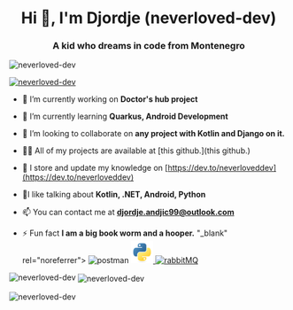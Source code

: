 <h1 align="center">Hi 👋, I'm Djordje (neverloved-dev)</h1>
<h3 align="center">A kid who dreams in code from Montenegro</h3>

<p align="left"> <img src="https://komarev.com/ghpvc/?username=neverloved-dev&label=Profile%20views&color=0e75b6&style=flat" alt="neverloved-dev" /> </p>

<p align="left"> <a href="https://github.com/ryo-ma/github-profile-trophy"><img src="https://github-profile-trophy.vercel.app/?username=neverloved-dev" alt="neverloved-dev" /></a> </p>

- 🔭 I’m currently working on **Doctor's hub project**

- 🌱 I’m currently learning **Quarkus, Android Development**

- 👯 I’m looking to collaborate on **any project with Kotlin and Django on it.**

- 👨‍💻 All of my projects are available at [this github.](this github.)

- 📝 I store and update my knowledge on [https://dev.to/neverloveddev](https://dev.to/neverloveddev)

- 💬I like talking about **Kotlin, .NET, Android, Python**

- 📫 You can contact me at **djordje.andjic99@outlook.com**

- ⚡ Fun fact **I am a big book worm and a hooper.**
"_blank" rel="noreferrer"> <img src="https://www.vectorlogo.zone/logos/getpostman/getpostman-icon.svg" alt="postman" width="40" height="40"/> </a> <a href="https://www.python.org" target="_blank" rel="noreferrer"> <img src="https://raw.githubusercontent.com/devicons/devicon/master/icons/python/python-original.svg" alt="python" width="40" height="40"/> </a> <a href="https://www.rabbitmq.com" target="_blank" rel="noreferrer"> <img src="https://www.vectorlogo.zone/logos/rabbitmq/rabbitmq-icon.svg" alt="rabbitMQ" width="40" height="40"/> </a> </p>

<p><img align="left" src="https://github-readme-stats.vercel.app/api/top-langs?username=neverloved-dev&show_icons=true&locale=en&layout=compact" alt="neverloved-dev" /></p>

<p>&nbsp;<img align="center" src="https://github-readme-stats.vercel.app/api?username=neverloved-dev&show_icons=true&locale=en" alt="neverloved-dev" /></p>

<p><img align="center" src="https://github-readme-streak-stats.herokuapp.com/?user=neverloved-dev&" alt="neverloved-dev" /></p>
